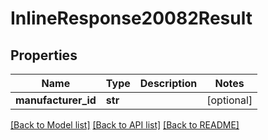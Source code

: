 # InlineResponse20082Result

## Properties
Name | Type | Description | Notes
------------ | ------------- | ------------- | -------------
**manufacturer_id** | **str** |  | [optional] 

[[Back to Model list]](../README.md#documentation-for-models) [[Back to API list]](../README.md#documentation-for-api-endpoints) [[Back to README]](../README.md)


